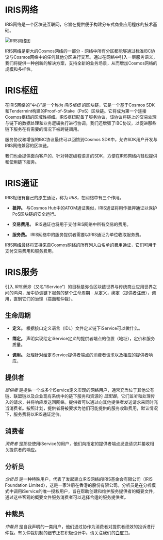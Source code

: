 # IRIS网络

IRIS网络是一个区块链互联网，它旨在提供便于构建分布式商业应用程序的技术基础。

![IRIS网络图](https://github.com/irisnet/irisnet/blob/master/images/chap2-1.png?raw=true)

IRIS网络是更大的Cosmos网络的一部分 - 网络中所有分区都能够通过标准IBC协议与Cosmos网络中的任何其他分区进行交互。通过在网络中引入一层服务语义，我们将提供一种创新的解决方案，支持全新的业务场景，从而增加Cosmos网络的规模和多样性。

# IRIS枢纽

在IRIS网络的“中心”是一个称为 *IRIS枢纽* 的区块链，它是一个基于Cosmos SDK和Tendermint构建的Proof-of-Stake（PoS）区块链。它将成为第一个连接Cosmos枢纽的区域性枢纽。IRIS枢纽配备了服务协议，该协议将链上的交易处理与链下的数据处理和业务逻辑执行进行协调。我们还增强了IBC协议，以促进那些链下服务在有需要的情况下被跨链调用。

服务协议和增强的IBC协议最终可以回馈到Cosmos SDK中，允许SDK用户开发与IRIS网络兼容的区块链。

我们也会提供面向客户的、针对特定编程语言的SDK，方便在IRIS网络内轻松提供和使用链下服务。

# IRIS通证

IRIS枢纽有自己的原生通证，称为 *IRIS*，在网络中有三个作用。

* **抵押。** 与Cosmos Hub中的ATOM通证类似，IRIS通证将用作抵押通证以保护PoS区块链的安全运行。

* **交易费用。** IRIS通证也将用于支付IRIS网络中所有交易的费用。

* **服务费。** IRIS网络中的服务提供者需要以IRIS通证为单位收取服务费。

IRIS网络最终将支持来自Cosmos网络的所有列入白名单的费用通证，它们可用于支付交易费用和服务费用。

# IRIS服务

引入 *IRIS服务*（又名“iService”）的目标是弥合区块链世界与传统商业应用世界之间的鸿沟，居中协调链下服务的整个生命周期 - 从定义，绑定（提供者注册），调用，直到它们的治理（描画和仲裁）。

## 生命周期

* **定义。** 根据接口定义语言（IDL）文件定义链下iService可以做什么。

* **绑定。** 声明实现给​​定iService定义的提供者端点的位置（地址），定价和服务质量。

* **调用。** 处理针对给定iService提供者端点的消费者请求以及相应的提供者响应。

## 提供者
*提供者* 是提供一个或多个iService定义实现的网络用户，通常充当位于其他公有链、联盟链以及企业现有系统中的链下服务和资源的 *适配器*。它们监听和处理传入的请求，并将响应发送回网络。提供者可以通过向其他提供者发送请求来同时充当消费者。按照计划，提供者将被要求为他们可能提供的服务收取费用，默认情况下，服务费将以IRIS通证定价。

## 消费者
*消费者* 是那些使用iService的用户，他们向指定的提供者端点发送请求并接收相关提供者的响应。

## 分析员
*分析员* 是一种特殊用户，代表了发起建立IRIS网络的IRIS基金会有限公司（IRIS Foundation Limited），这是一家注册在香港的股份有限公司。分析员是在分析模式中调用iService的唯一授权用户，旨在帮助创建和维护服务提供者的概要文件，通过这些客观的概要文件服务消费者可以选择合适的服务提供者。

## 仲裁员
*仲裁员* 是自我声明的一类用户，他们通过协作为消费者对提供者绩效的投诉进行仲裁。有关仲裁机制的细节正在积极设计中，请关注我们的[白皮书](../resources/whitepaper-zh.md)。
